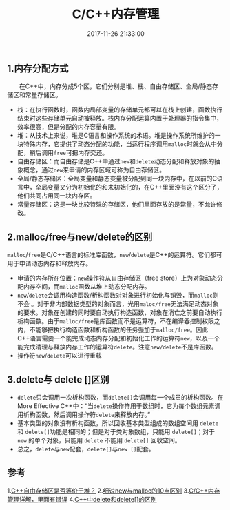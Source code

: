 ﻿---
title: C/C++内存管理
date: 2017-11-26 21:33:00
categories: 
- C/C++
tags:
- C
- C++
- 内存管理
- 堆
- 栈
- 自由存储区
- malloc
- free
- new
- delete
- delete[]
---
## 1.内存分配方式
　　在C++中，内存分成5个区，它们分别是堆、栈、自由存储区、全局/静态存储区和常量存储区。

 - 栈：在执行函数时，函数内局部变量的存储单元都可以在栈上创建，函数执行结束时这些存储单元自动被释放。栈内存分配运算内置于处理器的指令集中，效率很高，但是分配的内存容量有限。
 - 堆：从技术上来说，堆是C语言和操作系统的术语。堆是操作系统所维护的一块特殊内存，它提供了动态分配的功能，当运行程序调用`malloc`时就会从中分配，稍后调用`free`可把内存交还。
 - 自由存储区：而自由存储是C++中通过`new`和`delete`动态分配和释放对象的抽象概念，通过`new`来申请的内存区域可称为自由存储区。
 - 全局/静态存储区：全局变量和静态变量被分配到同一块内存中，在以前的C语言中，全局变量又分为初始化的和未初始化的，在C++里面没有这个区分了，他们共同占用同一块内存区。
 - 常量存储区：这是一块比较特殊的存储区，他们里面存放的是常量，不允许修改。
<!-- more --> 

## 2.malloc/free与new/delete的区别
`malloc`/`free`是C/C++语言的标准库函数，`new`/`delete`是C++的运算符。它们都可用于申请动态内存和释放内存。

 - 申请的内存所在位置：`new`操作符从自由存储区（free store）上为对象动态分配内存空间，而`malloc`函数从堆上动态分配内存。
 - `new`/`delete`会调用构造函数/析构函数对对象进行初始化与销毁，而`malloc`则不会 。对于非内部数据类型的对象而言，光用`maloc/free`无法满足动态对象的要求。对象在创建的同时要自动执行构造函数，对象在消亡之前要自动执行析构函数。由于`malloc/free`是库函数而不是运算符，不在编译器控制权限之内，不能够把执行构造函数和析构函数的任务强加于`malloc/free`。因此C++语言需要一个能完成动态内存分配和初始化工作的运算符`new`，以及一个能完成清理与释放内存工作的运算符`delete`。注意`new/delete`不是库函数。
 - 操作符`new`/`delete`可以进行重载

 
## 3.delete与 delete []区别
 - `delete`只会调用一次析构函数，而`delete[]`会调用每一个成员的析构函数。在More Effective C++中：“当`delete`操作符用于数组时，它为每个数组元素调用析构函数，然后调用操作符`delete`来释放内存。”
 - 基本类型的对象没有析构函数，所以回收基本类型组成的数组空间用 `delete` 和 `delete[]`功能是相同的；但是对于类对象数组，只能用 `delete[]`；对于 `new` 的单个对象，只能用 `delete` 不能用 `delete[]` 回收空间。 
 - 总之，`delete`与`new`配套，`delete[]`与`new []`配套。

 
## 参考
1.[C++自由存储区是否等价于堆？](http://www.cnblogs.com/QG-whz/p/5060894.html)
2.[细说new与malloc的10点区别](http://www.cnblogs.com/QG-whz/p/5140930.html)
3.[C/C++内存管理详解，里面有错误](https://chenqx.github.io/2014/09/25/Cpp-Memory-Management/)
4.[C++中delete和delete[]的区别](http://www.cnblogs.com/charley_yang/archive/2010/12/08/1899982.html)